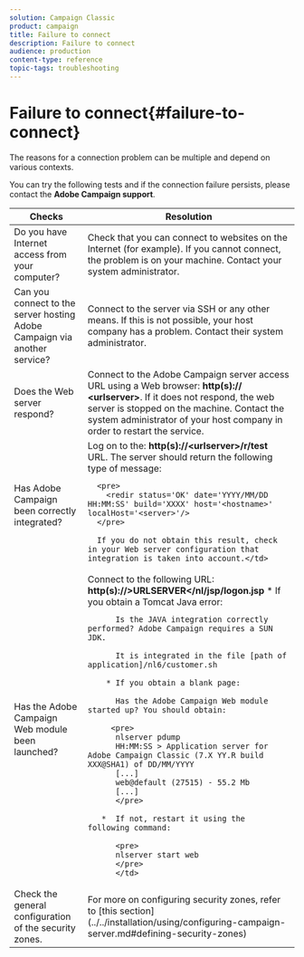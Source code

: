```yaml
---
solution: Campaign Classic
product: campaign
title: Failure to connect
description: Failure to connect
audience: production
content-type: reference
topic-tags: troubleshooting
---
```


# Failure to connect{#failure-to-connect}

The reasons for a connection problem can be multiple and depend on various contexts.

You can try the following tests and if the connection failure persists, please contact the **Adobe Campaign support**.



<table> 
 <thead> 
  <tr> 
   <th>Checks<br /> </th> 
   <th>Resolution<br /> </th> 
  </tr> 
 </thead> 
 <tbody> 
  <tr> 
   <td>Do you have Internet access from your computer?</td> 
   <td>Check that you can connect to websites on the Internet (for example). If you cannot connect, the problem is on your machine. Contact your system administrator.</td>
  </tr>
  <tr> 
   <td>Can you connect to the server hosting Adobe Campaign via another service?</td> 
   <td>Connect to the server via SSH or any other means. If this is not possible, your host company has a problem. Contact their system administrator.</td>
  </tr>
  <tr> 
   <td>Does the Web server respond?</td> 
   <td>Connect to the Adobe Campaign server access URL using a Web browser: <b>http(s):// &lt;urlserver&gt;</b>. If it does not respond, the web server is stopped on the machine. Contact the system administrator of your host company in order to restart the service.</td>
  </tr>
  <tr> 
   <td>Has Adobe Campaign been correctly integrated?</td> 
   <td>Log on to the: <b>http(s)://&lt;urlserver&gt;/r/test</b> URL. The server should return the following type of message:

      <pre>
      	<redir status='OK' date='YYYY/MM/DD HH:MM:SS' build='XXXX' host='<hostname>' localHost='<server>'/>
      </pre>
    
      If you do not obtain this result, check in your Web server configuration that integration is taken into account.</td>
  </tr>
  <tr> 
   <td>Has the Adobe Campaign Web module been launched?</td> 
   <td>
   Connect to the following URL: <b>http(s)://&gt;URLSERVER&lt;/nl/jsp/logon.jsp</b>
   		* If you obtain a Tomcat Java error:

          Is the JAVA integration correctly performed? Adobe Campaign requires a SUN JDK.

          It is integrated in the file [path of application]/nl6/customer.sh
        
        * If you obtain a blank page:

          Has the Adobe Campaign Web module started up? You should obtain:

         <pre>
          nlserver pdump
          HH:MM:SS > Application server for Adobe Campaign Classic (7.X YY.R build XXX@SHA1) of DD/MM/YYYY
          [...]
          web@default (27515) - 55.2 Mb
          [...]
          </pre>
        
       *  If not, restart it using the following command:

          <pre>        
          nlserver start web
          </pre>
          </td>
  </tr>
  <tr>
  	<td>Check the general configuration of the security zones.</td>
  	<td>For more on configuring security zones, refer to [this section](../../installation/using/configuring-campaign-server.md#defining-security-zones)</td>
  </tr>
 </tbody> 
</table>
